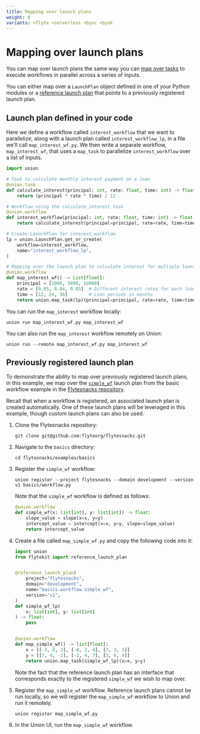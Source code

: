 ```yaml
---
title: Mapping over launch plans
weight: 8
variants: +flyte +serverless +byoc +byok
---
```


# Mapping over launch plans

You can map over launch plans the same way you can [map over tasks](../tasks/task-types.md#map-tasks) to execute workflows in parallel across a series of inputs.

You can either map over a `LaunchPlan` object defined in one of your Python modules or a [reference launch plan](./reference-launch-plans.md) that points to a previously registered launch plan.

## Launch plan defined in your code

Here we define a workflow called `interest_workflow` that we want to parallelize, along with a launch plan called `interest_workflow_lp`, in a file we'll call `map_interest_wf.py`.
We then write a separate workflow, `map_interest_wf`, that uses a `map_task` to parallelize `interest_workflow` over a list of inputs.

```python
import union

# Task to calculate monthly interest payment on a loan
@union.task
def calculate_interest(principal: int, rate: float, time: int) -> float:
    return (principal * rate * time) / 12

# Workflow using the calculate_interest task
@union.workflow
def interest_workflow(principal: int, rate: float, time: int) -> float:
    return calculate_interest(principal=principal, rate=rate, time=time)

# Create LaunchPlan for interest_workflow
lp = union.LaunchPlan.get_or_create(
    workflow=interest_workflow,
    name="interest_workflow_lp",
)

# Mapping over the launch plan to calculate interest for multiple loans
@union.workflow
def map_interest_wf() -> list[float]:
    principal = [1000, 5000, 10000]
    rate = [0.05, 0.04, 0.03]  # Different interest rates for each loan
    time = [12, 24, 36]        # Loan periods in months
    return union.map_task(lp)(principal=principal, rate=rate, time=time)
```


You can run the `map_interest` workflow locally:

```shell
union run map_interest_wf.py map_interest_wf
```


You can also run the `map_interest` workflow remotely on Union:

```shell
union run --remote map_interest_wf.py map_interest_wf
```


## Previously registered launch plan

To demonstrate the ability to map over previously registered launch plans, in this example, we map over the [`simple_wf`](https://github.com/flyteorg/flytesnacks/blob/master/examples/basics/basics/workflow.py#L25) launch plan from the basic workflow example in the [Flytesnacks repository](https://github.com/flyteorg/flytesnacks).

Recall that when a workflow is registered, an associated launch plan is created automatically. One of these launch plans will be leveraged in this example, though custom launch plans can also be used.


1. Clone the Flytesnacks repository:

    ```shell
    git clone git@github.com:flyteorg/flytesnacks.git
    ```


2. Navigate to the `basics` directory:

    ```shell
    cd flytesnacks/examples/basics
    ```


3. Register the `simple_wf` workflow:

    ```shell
    union register --project flytesnacks --domain development --version v1 basics/workflow.py
    ```


    Note that the `simple_wf` workflow is defined as follows:

    ```python
    @union.workflow
    def simple_wf(x: list[int], y: list[int]) -> float:
        slope_value = slope(x=x, y=y)
        intercept_value = intercept(x=x, y=y, slope=slope_value)
        return intercept_value
    ```


4. Create a file called `map_simple_wf.py` and copy the following code into it:

    ```python
    import union
    from flytekit import reference_launch_plan


    @reference_launch_plan(
        project="flytesnacks",
        domain="development",
        name="basics.workflow.simple_wf",
        version="v1",
    )
    def simple_wf_lp(
        x: list[int], y: list[int]
    ) -> float:
        pass


    @union.workflow
    def map_simple_wf() -> list[float]:
        x = [[-3, 0, 3], [-8, 2, 4], [7, 3, 1]]
        y = [[7, 4, -2], [-2, 4, 7], [3, 6, 4]]
        return union.map_task(simple_wf_lp)(x=x, y=y)

    ```


    Note the fact that the reference launch plan has an interface that corresponds exactly to the registered `simple_wf` we wish to map over.

5. Register the `map_simple_wf` workflow. Reference launch plans cannot be run locally, so we will register the `map_simple_wf` workflow to Union and run it remotely.


    ```shell
    union register map_simple_wf.py
    ```


6. In the Union UI, run the `map_simple_wf` workflow.
